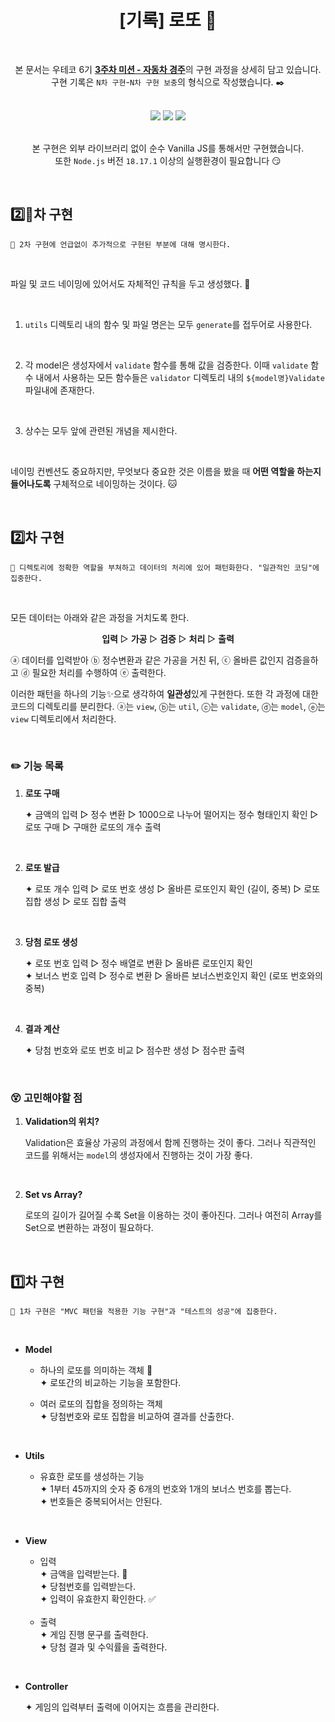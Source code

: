 <div align="center">
  
# [기록] 로또 :slot_machine:	
<br>

본 문서는 우테코 6기 [**3주차 미션 - 자동차 경주**](https://github.com/woowacourse-precourse/javascript-lotto-6)의 구현 과정을 상세히 담고 있습니다.<br>
구현 기록은 `N차 구현`-`N차 구현 보충`의 형식으로 작성했습니다. :black_nib:

<br>

<div>
<img src="https://img.shields.io/badge/javascript-F7DF1E?style=for-the-badge&logo=javascript&logoColor=white"/>
<img src="https://img.shields.io/badge/node.js-339933?style=for-the-badge&logo=node.js&logoColor=white"/>
<img src="https://img.shields.io/badge/jest-C21325?style=for-the-badge&logo=jest&logoColor=white"/>
</div>

<br>

본 구현은 외부 라이브러리 없이 순수 Vanilla JS를 통해서만 구현했습니다.<br>
또한 `Node.js` 버전 `18.17.1` 이상의 실행환경이 필요합니다 😏

</div>

<br>

## :two::arrows_counterclockwise:차 구현

```
🎯 2차 구현에 언급없이 추가적으로 구현된 부분에 대해 명시한다.
```

<br>

파일 및 코드 네이밍에 있어서도 자체적인 규칙을 두고 생성했다. :straight_ruler:

<br>

1. `utils` 디렉토리 내의 함수 및 파일 명은는 모두 `generate`를 접두어로 사용한다.

<br>

2. 각 model은 생성자에서 `validate` 함수를 통해 값을 검증한다. 이때 `validate` 함수 내에서 사용하는 모든 함수들은 `validator` 디렉토리 내의 `${model명}Validate` 파일내에 존재한다.

<br>

3. 상수는 모두 앞에 관련된 개념을 제시한다.

<br>

네이밍 컨벤션도 중요하지만, 무엇보다 중요한 것은 이름을 봤을 때 **어떤 역할을 하는지 들어나도록** 구체적으로 네이밍하는 것이다. :cat:

<br>

## :two:차 구현

```
🎯 디렉토리에 정확한 역할을 부쳐하고 데이터의 처리에 있어 패턴화한다. "일관적인 코딩"에 집중한다.
```

<br>

모든 데이터는 아래와 같은 과정을 거치도록 한다.

<div align="center">

**입력** ▷ **가공** ▷ **검증** ▷ **처리** ▷ **출력**

</div>

ⓐ 데이터를 입력받아 ⓑ 정수변환과 같은 가공을 거친 뒤, ⓒ 올바른 값인지 검증을하고 ⓓ 필요한 처리를 수행하여 ⓔ 출력한다.

이러한 패턴을 하나의 기능:sparkles:으로 생각하여 **일관성**있게 구현한다. 또한 각 과정에 대한 코드의 디렉토리를 분리한다. ⓐ는 `view`, ⓑ는 `util`, ⓒ는 `validate`, ⓓ는 `model`, ⓔ는 `view` 디렉토리에서 처리한다.

<br>

### :pencil2: 기능 목록

1. **로또 구매**

   ✦ 금액의 입력 ▷ 정수 변환 ▷ 1000으로 나누어 떨어지는 정수 형태인지 확인 ▷ 로또 구매 ▷ 구매한 로또의 개수 출력

<br>   

2. **로또 발급**

   ✦ 로또 개수 입력 ▷ 로또 번호 생성 ▷ 올바른 로또인지 확인 (길이, 중복) ▷ 로또 집합 생성 ▷ 로또 집합 출력

<br>

3. **당첨 로또 생성**

   ✦ 로또 번호 입력 ▷ 정수 배열로 변환 ▷ 올바른 로또인지 확인<br>
   ✦ 보너스 번호 입력 ▷ 정수로 변환 ▷ 올바른 보너스번호인지 확인 (로또 번호와의 중복)

<br>

4. **결과 계산**

   ✦ 당첨 번호와 로또 번호 비교 ▷ 점수판 생성 ▷ 점수판 출력

<br>

### :dizzy_face: 고민해야할 점

1. **Validation의 위치?**

   Validation은 효율상 가공의 과정에서 함께 진행하는 것이 좋다. 그러나 직관적인 코드를 위해서는 `model`의 생성자에서 진행하는 것이 가장 좋다.

<br>

2. **Set vs Array?**

   로또의 길이가 길어질 수록 Set을 이용하는 것이 좋아진다. 그러나 여전히 Array를 Set으로 변환하는 과정이 필요하다.

<br>

## :one:차 구현

```
🎯 1차 구현은 "MVC 패턴을 적용한 기능 구현"과 "테스트의 성공"에 집중한다.
```

<br>

* **Model**

   * 하나의 로또를 의미하는 객체 :slot_machine:<br>
      ✦ 로또간의 비교하는 기능을 포함한다.

   * 여러 로또의 집합을 정의하는 객체<br>
      ✦ 당첨번호와 로또 집합을 비교하여 결과를 산출한다.

<br>

* **Utils**

   * 유효한 로또를 생성하는 기능<br>
   ✦ 1부터 45까지의 숫자 중 6개의 번호와 1개의 보너스 번호를 뽑는다.<br>
   ✦ 번호들은 중복되어서는 안된다.

<br>

* **View**

   * 입력<br>
   ✦ 금액을 입력받는다. :money_mouth_face:<br>
   ✦ 당첨번호를 입력받는다.<br>
   ✦ 입력이 유효한지 확인한다. :white_check_mark:
   
   <br>

   * 출력<br>
   ✦ 게임 진행 문구를 출력한다.<br>
   ✦ 당첨 결과 및 수익률을 출력한다.

<br>

* **Controller**

   ✦ 게임의 입력부터 출력에 이어지는 흐름을 관리한다.